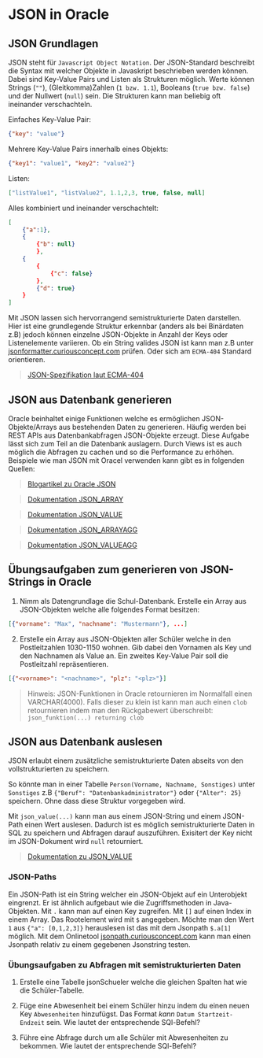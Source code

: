 # JSON in Oracle


## JSON Grundlagen

JSON steht für `Javascript Object Notation`. Der JSON-Standard beschreibt die Syntax mit welcher Objekte in Javaskript beschrieben werden können. Dabei sind Key-Value Pairs und Listen als Strukturen möglich. Werte können Strings (`""`), (Gleitkomma)Zahlen (`1 bzw. 1.1`), Booleans (`true bzw. false`) und der Nullwert (`null`) sein. Die Strukturen kann man beliebig oft ineinander verschachteln. 

Einfaches Key-Value Pair: 
```json
{"key": "value"}
```

Mehrere Key-Value Pairs innerhalb eines Objekts: 
```json
{"key1": "value1", "key2": "value2"}
```

Listen:
```json
["listValue1", "listValue2", 1.1,2,3, true, false, null]
```

Alles kombiniert und ineinander verschachtelt:
```json
[
    {"a":1}, 
    {
        {"b": null}
        }, 
    {
        {
            {"c": false}
        },
        {"d": true}
    }
]

```

Mit JSON lassen sich hervorrangend semistrukturierte Daten darstellen. Hier ist eine grundlegende Struktur erkennbar (anders als bei Binärdaten z.B) jedoch können einzelne JSON-Objekte in Anzahl der Keys oder Listenelemente variieren. Ob ein String valides JSON ist kann man z.B unter [jsonformatter.curiousconcept.com](jsonformatter.curiousconcept.com) prüfen. Oder sich am `ECMA-404` Standard orientieren. 

> [JSON-Spezifikation laut ECMA-404](http://www.json.org/json-en.html)

## JSON aus Datenbank generieren

Oracle beinhaltet einige Funktionen welche es ermöglichen JSON-Objekte/Arrays aus bestehenden Daten zu generieren. Häufig werden bei REST APIs aus Datenbankabfragen JSON-Objekte erzeugt. Diese Aufgabe lässt sich zum Teil an die Datenbank auslagern. Durch Views ist es auch möglich die Abfragen zu cachen und so die Performance zu erhöhen. Beispiele wie man JSON mit Oracel verwenden kann gibt es in folgenden Quellen:

> [Blogartikel zu Oracle JSON](https://blogs.oracle.com/sql/post/how-to-store-query-and-create-json-documents-in-oracle-database)

> [Dokumentation JSON_ARRAY](https://docs.oracle.com/en/database/oracle/oracle-database/19/sqlrf/JSON_ARRAY.html#GUID-46CDB3AF-5795-455B-85A8-764528CEC43B)

> [Dokumentation JSON_VALUE](https://docs.oracle.com/database/121/SQLRF/functions093.htm#SQLRF56668)

> [Dokumentation JSON_ARRAYAGG](https://docs.oracle.com/en/database/oracle/oracle-database/12.2/sqlrf/JSON_ARRAYAGG.html)

>[Dokumentation JSON_VALUEAGG](https://docs.oracle.com/en/database/oracle/oracle-database/18/sqlrf/JSON_OBJECTAGG.html)



## Übungsaufgaben zum generieren von JSON-Strings in Oracle

1. Nimm als Datengrundlage die Schul-Datenbank. Erstelle ein Array aus JSON-Objekten welche alle folgendes Format besitzen:
```json
[{"vorname": "Max", "nachname": "Mustermann"}, ...]
```


2. Erstelle ein Array aus JSON-Objekten aller Schüler welche in den Postleitzahlen 1030-1150 wohnen. Gib dabei den Vornamen als Key und den Nachnamen als Value an. Ein zweites Key-Value Pair soll die Postleitzahl repräsentieren.

```json
[{"<vorname>": "<nachname>", "plz": "<plz>"}]
```

> Hinweis: JSON-Funktionen in Oracle retournieren im Normalfall einen VARCHAR(4000). Falls dieser zu klein ist kann man auch einen `clob` retournieren indem man den Rückgabewert überschreibt: `json_funktion(...) returning clob`


## JSON aus Datenbank auslesen

JSON erlaubt einem zusätzliche semistrukturierte Daten abseits von den vollstrukturierten zu speichern. 

So könnte man in einer Tabelle `Person(Vorname, Nachname, Sonstiges)` unter `Sonstiges` z.B `{"Beruf": "Datenbankadministrator"}` oder `{"Alter": 25}` speichern. Ohne dass diese Struktur vorgegeben wird. 

Mit `json_value(...)` kann man aus einem JSON-String und einem JSON-Path einen Wert auslesen. Dadurch ist es möglich semistrukturierte Daten in SQL zu speichern und Abfragen darauf auszuführen. Exisitert der Key nicht im JSON-Dokument wird `null` retourniert. 

> [Dokumentation zu JSON_VALUE](https://docs.oracle.com/database/121/SQLRF/functions093.htm#SQLRF56668)

### JSON-Paths

Ein JSON-Path ist ein String welcher ein JSON-Objekt auf ein Unterobjekt eingrenzt. Er ist ähnlich aufgebaut wie die Zugriffsmethoden in Java-Objekten. Mit `.` kann man auf einen Key zugreifen. Mit `[]` auf einen Index in einem Array. Das Rootelement wird mit `$` angegeben. Möchte man den Wert `1` aus `{"a": [0,1,2,3]}` herauslesen ist das mit dem Jsonpath `$.a[1]` möglich. Mit dem Onlinetool [jsonpath.curiousconcept.com](jsonpath.curiousconcept.com) kann man einen Jsonpath relativ zu einem gegebenen Jsonstring testen.

### Übungsaufgaben zu Abfragen mit semistrukturierten Daten

1. Erstelle eine Tabelle jsonSchueler welche die gleichen Spalten hat wie die Schüler-Tabelle.

2. Füge eine Abwesenheit bei einem Schüler hinzu indem du einen neuen Key `Abwesenheiten` hinzufügst. Das Format *kann* `Datum Startzeit-Endzeit` sein. Wie lautet der entsprechende SQl-Befehl?

3. Führe eine Abfrage durch um alle Schüler mit Abwesenheiten zu bekommen. Wie lautet der entsprechende SQl-Befehl?

